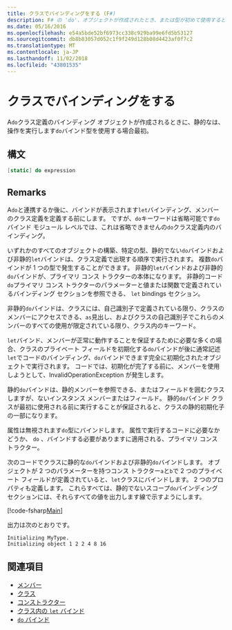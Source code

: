 ```yaml
---
title: クラスでバインディングをする (F#)
description: F# の 'do'、オブジェクトが作成されたとき、または型が初めて使用すると、操作を実行するクラス定義のバインディングを使用する方法について説明します。
ms.date: 05/16/2016
ms.openlocfilehash: e54a5bde52bf6973cc338c929ba99e6fd5b53127
ms.sourcegitcommit: db8b83057d052c1f9f249d128b08d4423af0f7c2
ms.translationtype: MT
ms.contentlocale: ja-JP
ms.lasthandoff: 11/02/2018
ms.locfileid: "43801535"
---
```

# <a name="do-bindings-in-classes"></a>クラスでバインディングをする

A`do`クラス定義のバインディング オブジェクトが作成されるときに、静的なは、操作を実行します`do`バインド型を使用する場合最初。

## <a name="syntax"></a>構文

```fsharp
[static] do expression
```

## <a name="remarks"></a>Remarks

A`do`と連携するか後に、バインドが表示されます`let`バインディング、メンバーのクラス定義を定義する前にします。 ですが、`do`キーワードは省略可能です`do`バインド モジュール レベルでは、これは省略できませんの`do`クラス定義内のバインディング。

いずれかのすべてのオブジェクトの構築、特定の型、静的でない`do`バインドおよび非静的`let`バインドは、クラス定義で出現する順序で実行されます。 複数`do`バインドが 1 つの型で発生することができます。 非静的`let`バインドおよび非静的`do`バインドが、プライマリ コンス トラクターの本体になります。 非静的コード`do`プライマリ コンス トラクターのパラメーターと値または関数で定義されているバインディング セクションを参照できる、 `let` bindings セクション。

非静的`do`バインドは、クラスには、自己識別子で定義されている限り、クラスのメンバーにアクセスできる、`as`見出し、およびクラスの自己識別子でこれらのメンバーのすべての使用が限定されている限り、クラス内のキーワード。

`let`バインド、メンバーが正常に動作することを保証するために必要な多くの場合、クラスのプライベート フィールドを初期化する`do`バインドが後に通常記述`let`でコードのバインディング、`do`バインドできます完全に初期化されたオブジェクトで実行されます。 コードでは、初期化が完了する前に、メンバーを使用しようとして、InvalidOperationException が発生します。

静的`do`バインドは、静的メンバーを参照できる、またはフィールドを囲むクラスしますが、ないインスタンス メンバーまたはフィールド。 静的`do`バインド クラスが最初に使用される前に実行することが保証されると、クラスの静的初期化子の一部になります。

属性は無視されます`do`型にバインドします。 属性で実行するコードに必要なかどうか、 `do` 、バインドする必要がありますに適用される、プライマリ コンス トラクター。

次のコードでクラスに静的な`do`バインドおよび非静的`do`バインドします。 オブジェクトが 2 つのパラメーターを持つコンス トラクター`a`と`b`で 2 つのプライベート フィールドが定義されていると、`let`クラスにバインドします。 2 つのプロパティも定義します。 これらすべては、静的でないスコープ`do`バインディング セクションには、それらすべての値を出力します線で示すようにします。

[!code-fsharp[Main](../../../../samples/snippets/fsharp/lang-ref-1/snippet3101.fs)]

出力は次のとおりです。

```console
Initializing MyType.
Initializing object 1 2 2 4 8 16
```

## <a name="see-also"></a>関連項目

- [メンバー](index.md)
- [クラス](../classes.md)
- [コンストラクター](constructors.md)
- [クラス内の `let` バインド](let-bindings-in-classes.md)
- [`do` バインド](../functions/do-Bindings.md)
